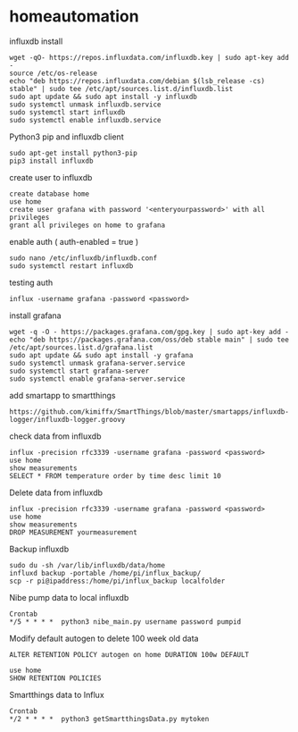 # homeautomation

influxdb install
```
wget -qO- https://repos.influxdata.com/influxdb.key | sudo apt-key add -
source /etc/os-release
echo "deb https://repos.influxdata.com/debian $(lsb_release -cs) stable" | sudo tee /etc/apt/sources.list.d/influxdb.list
sudo apt update && sudo apt install -y influxdb
sudo systemctl unmask influxdb.service
sudo systemctl start influxdb
sudo systemctl enable influxdb.service
```

Python3 pip and influxdb client
```
sudo apt-get install python3-pip
pip3 install influxdb
```

create user to influxdb
```
create database home
use home
create user grafana with password '<enteryourpassword>' with all privileges
grant all privileges on home to grafana
```

enable auth ( auth-enabled = true )
```
sudo nano /etc/influxdb/influxdb.conf
sudo systemctl restart influxdb
```

testing auth
```
influx -username grafana -password <password>
```

install grafana
```
wget -q -O - https://packages.grafana.com/gpg.key | sudo apt-key add -
echo "deb https://packages.grafana.com/oss/deb stable main" | sudo tee /etc/apt/sources.list.d/grafana.list
sudo apt update && sudo apt install -y grafana
sudo systemctl unmask grafana-server.service
sudo systemctl start grafana-server
sudo systemctl enable grafana-server.service
```

add smartapp to smartthings
```
https://github.com/kimiffx/SmartThings/blob/master/smartapps/influxdb-logger/influxdb-logger.groovy
```

check data from influxdb
```
influx -precision rfc3339 -username grafana -password <password>
use home
show measurements
SELECT * FROM temperature order by time desc limit 10
```
Delete data from influxdb
```
influx -precision rfc3339 -username grafana -password <password>
use home
show measurements
DROP MEASUREMENT yourmeasurement
```
Backup influxdb
```
sudo du -sh /var/lib/influxdb/data/home
influxd backup -portable /home/pi/influx_backup/
scp -r pi@ipaddress:/home/pi/influx_backup localfolder
```

Nibe pump data to local influxdb
```
Crontab
*/5 * * * *  python3 nibe_main.py username password pumpid
```
Modify default autogen to delete 100 week old data
```
ALTER RETENTION POLICY autogen on home DURATION 100w DEFAULT

use home
SHOW RETENTION POLICIES
```
Smartthings data to Influx
```
Crontab
*/2 * * * *  python3 getSmartthingsData.py mytoken
```
